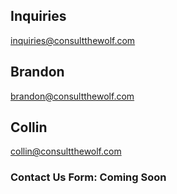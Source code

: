 ## Inquiries
inquiries@consultthewolf.com 

## Brandon
brandon@consultthewolf.com

## Collin
collin@consultthewolf.com


### Contact Us Form: Coming Soon
